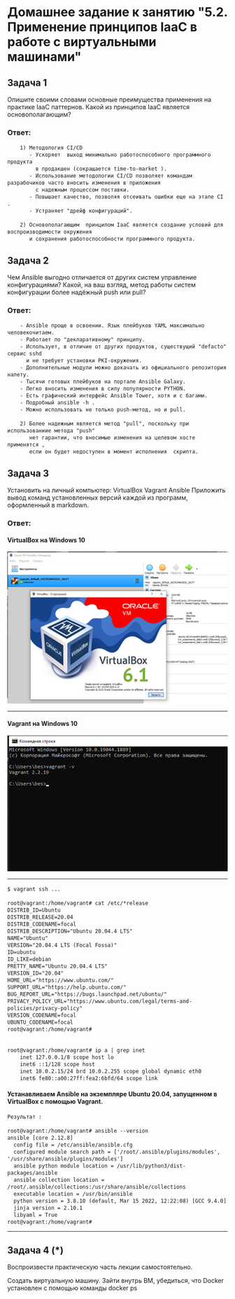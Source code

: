 # Домашнее задание к занятию "5.2. Применение принципов IaaC в работе с виртуальными машинами"


## Задача 1
Опишите своими словами основные преимущества применения на практике IaaC паттернов.
Какой из принципов IaaC является основополагающим?

### Ответ:

        
        1) Методология CI/CD 
           - Ускоряет  выход минимально работоспособного программного продукта 
             в продакшен (сокращается time-to-market ). 
           - Использование методологии CI/CD позволяет командам разрабочиков часто вносить изменения в приложения 
             с надежным процессом поставки.
           - Повышает качество, позволяя отсеивать ошибки еще на этапе CI .   
           - Устраняет "дрейф конфигураций".  
          
        2) Основополагающим  принципом IaaC является создание условий для воспроизводимости окружения 
           и сохранения работоспособности программного продукта.

## Задача 2
Чем Ansible выгодно отличается от других систем управление конфигурациями?
Какой, на ваш взгляд, метод работы систем конфигурации более надёжный push или pull?

### Ответ:

        - Ansible проще в освоении. Язык плейбуков YAML максимально человекочитаем.
        - Работает по "декларативному" принципу. 
        - Использует, в отличие от других продуктов, сущеcтвущий "defacto" сервис sshd  
          и не требует установки PKI-окружения. 
        - Дополнительные модули можно докачать из официального репозитория налету.
        - Тысячи готовых плейбуков на портале Ansible Galaxy.
        - Легко вносить изменения в силу популярности PYTHON.
        - Есть графический интерфейс Ansible Tower, хотя и с багами.
        - Подробный ansible -h .
        - Можно использовать не только push-метод, но и pull.

        2) Более надежным является метод "pull", поскольку при использованиие метода "push"  
           нет гарантии, что вносимые изменения на целевом хосте применятся , 
           если он будет недоступен в момент исполнения  скрипта.   

## Задача 3
Установить на личный компьютер:
VirtualBox
Vagrant
Ansible
Приложить вывод команд установленных версий каждой из программ, оформленный в markdown.

### Ответ:

#### VirtualBox на  Windows 10

![img.png](img.png)

---

#### Vagrant  на Windows 10

![img_1.png](img_1.png)

---
    $ vagrant ssh ...

    root@vagrant:/home/vagrant# cat /etc/*release
    DISTRIB_ID=Ubuntu
    DISTRIB_RELEASE=20.04
    DISTRIB_CODENAME=focal
    DISTRIB_DESCRIPTION="Ubuntu 20.04.4 LTS"
    NAME="Ubuntu"
    VERSION="20.04.4 LTS (Focal Fossa)"
    ID=ubuntu
    ID_LIKE=debian
    PRETTY_NAME="Ubuntu 20.04.4 LTS"
    VERSION_ID="20.04"
    HOME_URL="https://www.ubuntu.com/"
    SUPPORT_URL="https://help.ubuntu.com/"
    BUG_REPORT_URL="https://bugs.launchpad.net/ubuntu/"
    PRIVACY_POLICY_URL="https://www.ubuntu.com/legal/terms-and-policies/privacy-policy"
    VERSION_CODENAME=focal
    UBUNTU_CODENAME=focal
    root@vagrant:/home/vagrant#


    root@vagrant:/home/vagrant# ip a | grep inet
        inet 127.0.0.1/8 scope host lo
        inet6 ::1/128 scope host
        inet 10.0.2.15/24 brd 10.0.2.255 scope global dynamic eth0
        inet6 fe80::a00:27ff:fea2:6bfd/64 scope link



#### Устанавливаем Ansible на экземпляре Ubuntu 20.04, запущенном в  VirtualBox c помощью Vagrant.

    Результат :

    root@vagrant:/home/vagrant# ansible --version
    ansible [core 2.12.8]
      config file = /etc/ansible/ansible.cfg
      configured module search path = ['/root/.ansible/plugins/modules', '/usr/share/ansible/plugins/modules']
      ansible python module location = /usr/lib/python3/dist-packages/ansible
      ansible collection location = /root/.ansible/collections:/usr/share/ansible/collections
      executable location = /usr/bin/ansible
      python version = 3.8.10 (default, Mar 15 2022, 12:22:08) [GCC 9.4.0]
      jinja version = 2.10.1
      libyaml = True
    root@vagrant:/home/vagrant#

---

## Задача 4 (*)


Воспроизвести практическую часть лекции самостоятельно.

Создать виртуальную машину.
Зайти внутрь ВМ, убедиться, что Docker установлен с помощью команды
docker ps


